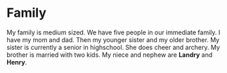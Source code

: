 <!DOCTYPE html>
<html>
<head>
<link rel="stylesheet" href="mystyle.css">
</head>
<body>
<h1><b>Family</b></h1>
<p>My family is medium sized. We have five people in our immediate family. I have my mom and dad. Then my younger sister and my older brother. My sister is currently a senior in highschool. She does cheer and archery. My brother is married with two kids. My niece and nephew are <b>Landry</b> and <b>Henry</b>.</p>
     

</body>
</html>
